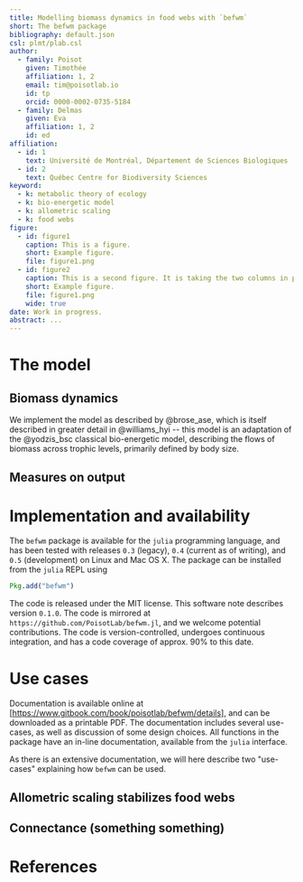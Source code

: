 ```yaml
---
title: Modelling biomass dynamics in food webs with `befwm`
short: The befwm package
bibliography: default.json
csl: plmt/plab.csl
author:
  - family: Poisot
    given: Timothée
    affiliation: 1, 2
    email: tim@poisotlab.io
    id: tp
    orcid: 0000-0002-0735-5184
  - family: Delmas
    given: Eva
    affiliation: 1, 2
    id: ed
affiliation:
  - id: 1
    text: Université de Montréal, Département de Sciences Biologiques
  - id: 2
    text: Québec Centre for Biodiversity Sciences
keyword:
  - k: metabolic theory of ecology
  - k: bio-energetic model
  - k: allometric scaling
  - k: food webs
figure:
  - id: figure1
    caption: This is a figure.
    short: Example figure.
    file: figure1.png
  - id: figure2
    caption: This is a second figure. It is taking the two columns in preprint mode.
    short: Example figure.
    file: figure1.png
    wide: true
date: Work in progress.
abstract: ...
---
```



# The model

## Biomass dynamics

We implement the model as described by @brose_ase, which is itself described
in greater detail in @williams_hyi -- this model is an adaptation of the
@yodzis_bsc classical bio-energetic model, describing the flows of biomass
across trophic levels, primarily defined by body size.

## Measures on output

# Implementation and availability

The `befwm` package is available for the `julia` programming language, and
has been tested with releases `0.3` (legacy), `0.4` (current as of writing),
and `0.5` (development) on Linux and Mac OS X. The package can be installed
from the `julia` REPL using

~~~ julia
Pkg.add("befwm")
~~~

The code is released under the MIT license. This software
note describes version `0.1.0`. The code is mirrored at
`https://github.com/PoisotLab/befwm.jl`, and we welcome potential
contributions. The code is version-controlled, undergoes continuous
integration, and has a code coverage of approx. 90% to this date.

# Use cases

Documentation is available online at
[https://www.gitbook.com/book/poisotlab/befwm/details], and can be downloaded
as a printable PDF. The documentation includes several use-cases, as well
as discussion of some design choices. All functions in the package have an
in-line documentation, available from the `julia` interface.

[https://www.gitbook.com/book/poisotlab/befwm/details]: https://www.gitbook.com/book/poisotlab/befwm/details 

As there is an extensive documentation, we will here describe two "use-cases"
explaining how `befwm` can be used.

## Allometric scaling stabilizes food webs

## Connectance (something something)

# References
